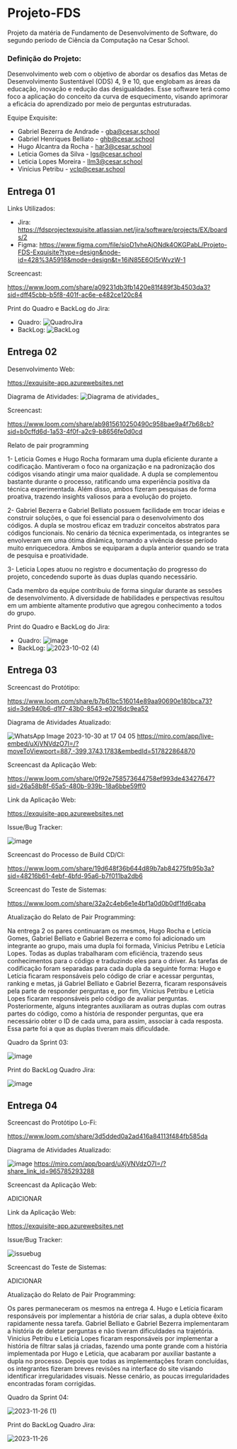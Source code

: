 # Projeto-FDS
Projeto da matéria de Fundamento de Desenvolvimento de Software, do segundo período de Ciência da Computação na Cesar School.

<h3>Definição do Projeto:</h3>

Desenvolvimento web com o objetivo de abordar os desafios das Metas de Desenvolvimento Sustentável (ODS) 4, 9 e 10, que englobam as áreas da educação, inovação e redução das desigualdades. Esse software terá como foco a aplicação do conceito da curva de esquecimento, visando aprimorar a eficácia do aprendizado por meio de perguntas estruturadas.

Equipe Exquisite:
- Gabriel Bezerra de Andrade - gba@cesar.school
- Gabriel Henriques Belliato - ghb@cesar.school
- Hugo Alcantra da Rocha - har3@cesar.school
- Letícia Gomes da Silva - lgs@cesar.school
- Leticia Lopes Moreira - llm3@cesar.school
- Vinícius Petribu - vclp@cesar.school

<h2>Entrega 01</h2>

Links Utilizados:
- Jira: https://fdsprojectexquisite.atlassian.net/jira/software/projects/EX/boards/2
- Figma: https://www.figma.com/file/sioD1vheAjONdk4OKGPabL/Projeto-FDS-Exquisite?type=design&node-id=428%3A5918&mode=design&t=16iN85E6OI5rWvzW-1

Screencast:

https://www.loom.com/share/a09231db3fb1420e81f489f3b4503da3?sid=dff45cbb-b5f8-401f-ac6e-e482ce120c84

Print do Quadro e BackLog do Jira:
- Quadro:
![QuadroJira](https://github.com/leticiagomesilva/Projeto-FDS/assets/132513364/035da831-011c-4688-9e77-254dd0452f0b)
- BackLog:
![BackLog](https://github.com/leticiagomesilva/Projeto-FDS/assets/132513364/4bbcdb94-0e50-4c70-892c-f720846f9844)

<h2>Entrega 02</h2>

Desenvolvimento Web:

https://exquisite-app.azurewebsites.net

Diagrama de Atividades:
![Diagrama de atividades_](https://github.com/leticiagomesilva/Projeto-FDS/assets/132513364/333ebf52-f6cb-49f6-a3d9-df24f3c593c6)

Screencast:

https://www.loom.com/share/ab9815610250490c958bae9a4f7b68cb?sid=b0cffd6d-1a53-4f0f-a2c9-b8656fe0d0cd

Relato de pair programming 

1- Leticia Gomes e Hugo Rocha formaram uma dupla eficiente durante a codificação.
Mantiveram o foco na organização e na padronização dos códigos visando atingir uma maior
qualidade. A dupla se complementou bastante durante o processo, ratificando uma experiência
positiva da técnica experimentada. Além disso, ambos fizeram pesquisas de forma proativa,
trazendo insights valiosos para a evolução do projeto.

2- Gabriel Bezerra e Gabriel Belliato possuem facilidade em trocar ideias e construir soluções, o
que foi essencial para o desenvolvimento dos códigos. A dupla se mostrou eficaz em traduzir
conceitos abstratos para códigos funcionais. No cenário da técnica experimentada, os
integrantes se envolveram em uma ótima dinâmica, tornando a vivência desse período muito
enriquecedora. Ambos se equiparam a dupla anterior quando se trata de pesquisa e
proatividade.

3- Leticia Lopes atuou no registro e documentação do progresso do projeto, concedendo
suporte às duas duplas quando necessário.

Cada membro da equipe contribuiu de forma singular durante as sessões de desenvolvimento.
A diversidade de habilidades e perspectivas resultou em um ambiente altamente produtivo que
agregou conhecimento a todos do grupo.

Print do Quadro e BackLog do Jira:
- Quadro:
![image](https://github.com/leticiagomesilva/Projeto-FDS/assets/132513364/8f7536a1-7dc0-4550-bc5b-d56dfd130d45)
- BackLog:
![2023-10-02 (4)](https://github.com/leticiagomesilva/Projeto-FDS/assets/132513364/6baf44f2-cc89-4c9d-9c1b-8fec44ec7f8c)

<h2>Entrega 03</h2>

Screencast do Protótipo: 

https://www.loom.com/share/b7b61bc516014e89aa90690e180bca73?sid=3de940b6-d1f7-43b0-8543-e0216dc9ea52

Diagrama de Atividades Atualizado: 

![WhatsApp Image 2023-10-30 at 17 04 05](https://github.com/leticiagomesilva/Projeto-FDS/assets/132513364/cfe05339-5392-40b1-bd71-094aec525c3d)
https://miro.com/app/live-embed/uXjVNVdzO7I=/?moveToViewport=887,-399,3743,1783&embedId=517822864870

Screencast da Aplicação Web:

https://www.loom.com/share/0f92e758573644758ef993de43427647?sid=26a58b8f-65a5-480b-939b-18a6bbe59ff0 

Link da Aplicação Web:

https://exquisite-app.azurewebsites.net

Issue/Bug Tracker:

![image](https://github.com/leticiagomesilva/Projeto-FDS/assets/132513364/d3c92235-28d3-496e-af3b-6fa0afc3c1bd)

Screencast do Processo de Build CD/CI:

https://www.loom.com/share/19d648f36b644d89b7ab84275fb95b3a?sid=48216b61-4ebf-4bfd-95a6-b7f011ba2db6 

Screencast do Teste de Sistemas:

https://www.loom.com/share/32a2c4eb6e1e4bf1a0d0b0df1fd6caba

Atualização do Relato de Pair Programming: 

Na entrega 2 os pares continuaram os mesmos, Hugo Rocha e Letícia Gomes, Gabriel Belliato e Gabriel Bezerra e como foi adicionado um integrante ao grupo, mais uma dupla foi formada, Vinicius Petribu e Letícia Lopes. Todas as duplas trabalharam com eficiência, trazendo seus conhecimentos para o código e traduzindo eles para o driver. As tarefas de codificação foram separadas para cada dupla da seguinte forma: Hugo e Letícia ficaram responsáveis pelo código de criar e acessar perguntas, ranking e metas, já Gabriel Belliato e Gabriel Bezerra, ficaram responsáveis pela parte de responder perguntas e, por fim, Vinicius Petribu e Letícia Lopes ficaram responsáveis pelo código de avaliar perguntas. Posteriormente, alguns integrantes auxiliaram as outras duplas com outras partes do código, como a história de responder perguntas, que era necessário obter o ID de cada uma, para assim, associar à cada resposta. Essa parte foi a que as duplas tiveram mais dificuldade.

Quadro da Sprint 03: 

![image](https://github.com/leticiagomesilva/Projeto-FDS/assets/132574651/61a1f675-f827-4a74-8613-d8d881e2a31e)

Print do BackLog Quadro Jira: 

![image](https://github.com/leticiagomesilva/Projeto-FDS/assets/132574651/3009673c-b223-42dd-bcc9-6f71141ab4ec)

<h2>Entrega 04</h2>

Screencast do Protótipo Lo-Fi: 

https://www.loom.com/share/3d5dded0a2ad416a84113f484fb585da

Diagrama de Atividades Atualizado: 

![image](https://github.com/leticiagomesilva/Projeto-FDS/assets/132570714/2e69294b-a29c-4338-9fc4-e9a19c393463)
https://miro.com/app/board/uXjVNVdzO7I=/?share_link_id=965785293288

Screencast da Aplicação Web:

ADICIONAR

Link da Aplicação Web:

https://exquisite-app.azurewebsites.net

Issue/Bug Tracker:

![issuebug](https://github.com/leticiagomesilva/Projeto-FDS/assets/132513364/4e6c7868-54d4-4db8-a43e-d5f8bad55b73)

Screencast do Teste de Sistemas:

ADICIONAR

Atualização do Relato de Pair Programming: 

Os pares permaneceram os mesmos na entrega 4. Hugo e Letícia ficaram responsáveis por implementar a história de criar salas, a dupla obteve êxito rapidamente nessa tarefa.
Gabriel Belliato e Gabriel Bezerra implementaram a história de deletar perguntas e não tiveram dificuldades na trajetória.
Vinicius Petribu e Leticia Lopes ficaram responsáveis por implementar a história de filtrar salas já criadas, fazendo uma ponte grande com a história implementada por Hugo e Leticia, que acabaram por auxiliar bastante a dupla no processo. Depois que todas as implementações foram concluídas, os integrantes fizeram breves revisões na interface do site visando identificar irregularidades visuais. Nesse cenário, as poucas irregularidades encontradas foram corrigidas.

Quadro da Sprint 04: 

![2023-11-26 (1)](https://github.com/leticiagomesilva/Projeto-FDS/assets/132513364/e72f3022-9a1e-46cf-83d9-45b75d557cd2)

Print do BackLog Quadro Jira: 

![2023-11-26](https://github.com/leticiagomesilva/Projeto-FDS/assets/132513364/d48ffb1a-2b02-4e03-9b89-b3387415309a)
